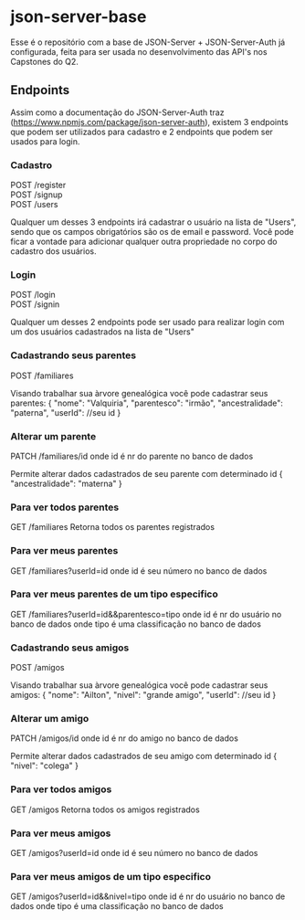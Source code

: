 # json-server-base

Esse é o repositório com a base de JSON-Server + JSON-Server-Auth já configurada, feita para ser usada no desenvolvimento das API's nos Capstones do Q2.

## Endpoints

Assim como a documentação do JSON-Server-Auth traz (https://www.npmjs.com/package/json-server-auth), existem 3 endpoints que podem ser utilizados para cadastro e 2 endpoints que podem ser usados para login.

### Cadastro

POST /register <br/>
POST /signup <br/>
POST /users

Qualquer um desses 3 endpoints irá cadastrar o usuário na lista de "Users", sendo que os campos obrigatórios são os de email e password.
Você pode ficar a vontade para adicionar qualquer outra propriedade no corpo do cadastro dos usuários.

### Login

POST /login <br/>
POST /signin

Qualquer um desses 2 endpoints pode ser usado para realizar login com um dos usuários cadastrados na lista de "Users"

### Cadastrando seus parentes

POST /familiares

Visando trabalhar sua àrvore genealógica você pode cadastrar seus parentes:
{
"nome": "Valquiria",
"parentesco": "irmão",
"ancestralidade": "paterna",
"userId": //seu id
}

### Alterar um parente

PATCH /familiares/id
onde id é nr do parente no banco de dados

Permite alterar dados cadastrados de seu parente com determinado id
{
"ancestralidade": "materna"
}

### Para ver todos parentes

GET /familiares
Retorna todos os parentes registrados

### Para ver meus parentes

GET /familiares?userId=id
onde id é seu número no banco de dados

### Para ver meus parentes de um tipo especifico

GET /familiares?userId=id&&parentesco=tipo
onde id é nr do usuário no banco de dados
onde tipo é uma classificação no banco de dados

### Cadastrando seus amigos

POST /amigos

Visando trabalhar sua àrvore genealógica você pode cadastrar seus amigos:
{
"nome": "Ailton",
"nivel": "grande amigo",
"userId": //seu id
}

### Alterar um amigo

PATCH /amigos/id
onde id é nr do amigo no banco de dados

Permite alterar dados cadastrados de seu amigo com determinado id
{
"nivel": "colega"
}

### Para ver todos amigos

GET /amigos
Retorna todos os amigos registrados

### Para ver meus amigos

GET /amigos?userId=id
onde id é seu número no banco de dados

### Para ver meus amigos de um tipo especifico

GET /amigos?userId=id&&nivel=tipo
onde id é nr do usuário no banco de dados
onde tipo é uma classificação no banco de dados
